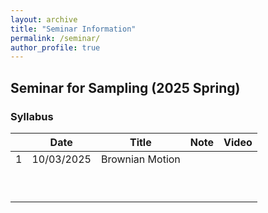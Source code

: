 ```yaml
---
layout: archive
title: "Seminar Information"
permalink: /seminar/
author_profile: true
---
```


## Seminar for Sampling (2025 Spring)

### Syllabus

|   |  Date  |  Title  |  Note  |  Video  |
|:----:|:----:|:----:|:----:|:----:|
| 1 | 10/03/2025 | Brownian Motion |  |  |
|  |  |  |  |  |
|  |  |  |  |  |
|  |  |  |  |  |
|  |  |  |  |  |
|  |  |  |  |  |
|  |  |  |  |  |
|  |  |  |  |  |
|  |  |  |  |  |
|  |  |  |  |  |


